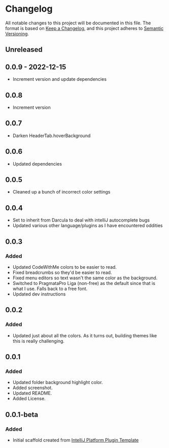 # Changelog
All notable changes to this project will be documented in this file.
The format is based on [Keep a
Changelog](https://keepachangelog.com/en/1.0.0/), and this project
adheres to [Semantic Versioning](https://semver.org/spec/v2.0.0.html).

## Unreleased

## 0.0.9 - 2022-12-15
- Increment version and update dependencies

## 0.0.8
- Increment version

## 0.0.7
- Darken HeaderTab.hoverBackground

## 0.0.6
- Updated dependencies

## 0.0.5
- Cleaned up a bunch of incorrect color settings

## 0.0.4
- Set to inherit from Darcula to deal with intelliJ autocomplete bugs
- Updated various other language/plugins as I have encountered oddities

## 0.0.3

### Added
- Updated CodeWithMe colors to be easier to read.
- Fixed breadcrumbs so they'd be easier to read.
- Fixed menu editors so text wasn't the same color as the background.
- Switched to PragmataPro Liga (non-free) as the default since that is
  what I use.  Falls back to a free font.
- Updated dev instructions

## 0.0.2

### Added
- Updated just about all the colors.  As it turns out, building themes
  like this is really challenging.

## 0.0.1

### Added
- Updated folder background highlight color.
- Added screenshot.
- Updated README.
- Added License.

## 0.0.1-beta

### Added
- Initial scaffold created from [IntelliJ Platform Plugin
  Template](https://github.com/JetBrains/intellij-platform-plugin-template)
